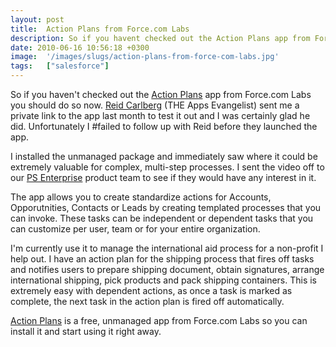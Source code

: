 ```yaml
---
layout: post
title:  Action Plans from Force.com Labs
description: So if you havent checked out the Action Plans app from Force.com Labs you should do so now. Reid Carlberg (THE Apps Evangelist) sent me a private link to the app last month to test it out and I was certainly glad he did. Unfortunately I #failed to follow up with Reid before they launched the app.  I installed the unmanaged package and immediately saw where it could be extremely valuable for complex, multi-step processes. I sent the video off to our PS Enterprise product team to see if they would
date: 2010-06-16 10:56:18 +0300
image:  '/images/slugs/action-plans-from-force-com-labs.jpg'
tags:   ["salesforce"]
---
```

<p style="clear: both">So if you haven't checked out the <a href="http://sites.force.com/appexchange/listingDetail?listingId=a0N30000003HcINEA0" target="_blank">Action Plans</a> app from Force.com Labs you should do so now. <a href="http://twitter.com/reidcarlberg" target="_blank">Reid Carlberg</a> (THE Apps Evangelist) sent me a private link to the app last month to test it out and I was certainly glad he did. Unfortunately I #failed to follow up with Reid before they launched the app. </p><p style="clear: both">I installed the unmanaged package and immediately saw where it could be extremely valuable for complex, multi-step processes. I sent the video off to our <a href="http://www.appirio.com/pscloud/index.php" target="_blank">PS Enterprise</a> product team to see if they would have any interest in it.</p><p style="clear: both">The app allows you to create standardize actions for Accounts, Opporutnities, Contacts or Leads by creating templated processes that you can invoke. These tasks can be independent or dependent tasks that you can customize per user, team or for your entire organization.</p><p style="clear: both">I'm currently use it to manage the international aid process for a non-profit I help out. I have an action plan for the shipping process that fires off tasks and notifies users to prepare shipping document, obtain signatures, arrange international shipping, pick products and pack shipping containers. This is extremely easy with dependent actions, as once a task is marked as complete, the next task in the action plan is fired off automatically.</p><p style="clear: both"><a href="http://sites.force.com/appexchange/listingDetail?listingId=a0N30000003HcINEA0" target="_blank">Action Plans</a> is a free, unmanaged app from Force.com Labs so you can install it and start using it right away.</p><br class="final-break" style="clear: both" />
